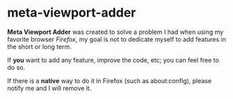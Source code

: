 # meta-viewport-adder
**Meta Viewport Adder** was created to solve a problem I had when using my favorite browser *Firefox*, my goal is not to dedicate myself to add features in the short or long term.

If **you** want to add any feature, improve the code, etc; you can feel free to do so.

If there is a **native** way to do it in Firefox (such as about:config), please notify me and I will remove it.

